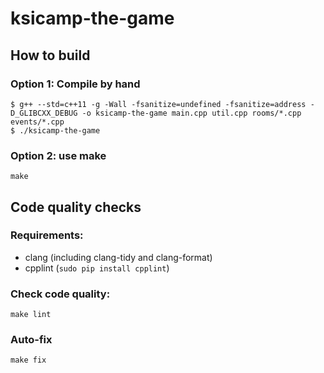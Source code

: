 # ksicamp-the-game

## How to build
### Option 1: Compile by hand
```
$ g++ --std=c++11 -g -Wall -fsanitize=undefined -fsanitize=address -D_GLIBCXX_DEBUG -o ksicamp-the-game main.cpp util.cpp rooms/*.cpp events/*.cpp
$ ./ksicamp-the-game
```
### Option 2: use make
```
make
```

## Code quality checks
### Requirements:
* clang (including clang-tidy and clang-format)
* cpplint (`sudo pip install cpplint`)
### Check code quality:
```
make lint
```
### Auto-fix
```
make fix
```
